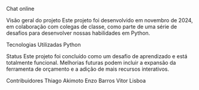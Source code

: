 Chat online

Visão geral do projeto
Este projeto foi desenvolvido em novembro de 2024, em colaboração com colegas de classe, como parte de uma série de desafios para desenvolver nossas habilidades em Python. 

Tecnologias Utilizadas
Python

Status
Este projeto foi concluído como um desafio de aprendizado e está totalmente funcional. Melhorias futuras podem incluir a expansão da ferramenta de orçamento e a adição de mais recursos interativos.

Contribuidores
Thiago Akimoto
Enzo Barros
Vitor Lisboa
